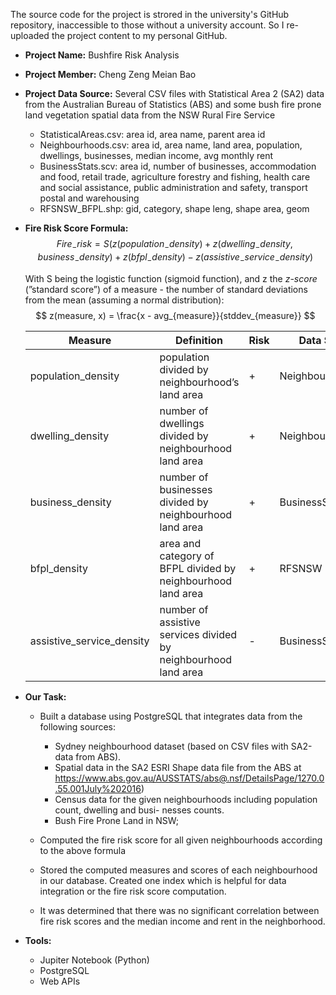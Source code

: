 The source code for the project is strored in the university's GitHub repository, inaccessible to those without a university account. So I re-uploaded the project content to my personal GitHub.

- **Project Name:**  Bushfire Risk Analysis

- **Project Member:** Cheng Zeng Meian Bao

- **Project Data Source:**  Several CSV files with Statistical Area 2 (SA2) data from the Australian Bureau of Statistics (ABS) and some bush fire prone land vegetation spatial data from the NSW Rural Fire Service

  - StatisticalAreas.csv: area id, area name, parent area id
  - Neighbourhoods.csv: area id, area name, land area, population, dwellings, businesses, median income, avg monthly rent
  - BusinessStats.scv: area id, number of businesses, accommodation and food, retail trade,
     agriculture forestry and fishing, health care and social assistance,
     public administration and safety, transport postal and warehousing
  - RFSNSW_BFPL.shp: gid, category, shape leng, shape area, geom

- **Fire Risk Score Formula:**
  $$
  Fire_-risk = S(z(population_-density)+z(dwelling_-density, business_-density)+z(bfpl_-density)−z(assistive_-service_-density)
  $$
  

  With S being the logistic function (sigmoid function), and z the *z-score* (”standard score”) of a measure - the number of standard deviations from the mean (assuming a normal distribution):
  $$
  z(measure, x) = \frac{x - avg_{measure}}{stddev_{measure}}
  $$

  | Measure                   | Definition                                                   | Risk | Data Source        |
  | ------------------------- | ------------------------------------------------------------ | ---- | ------------------ |
  | population_density        | population divided by neighbourhood’s land area              | +    | Neighbourhoods.csv |
  | dwelling_density          | number of dwellings divided by neighbourhood land area       | +    | Neighbourhoods.csv |
  | business_density          | number of businesses divided by neighbourhood land area      | +    | BusinessStats.csv  |
  | bfpl_density              | area and category of BFPL divided by neighbourhood land area | +    | RFSNSW BFPL.shp    |
  | assistive_service_density | number of assistive services divided by neighbourhood land area | -    | BusinessStats.csv  |

- **Our Task:**

  - Built a database using PostgreSQL that integrates data from the following sources:
    - Sydney neighbourhood dataset (based on CSV files with SA2-data from ABS).
    - Spatial data in the SA2 ESRI Shape data file from the ABS at https://www.abs.gov.au/AUSSTATS/abs@.nsf/DetailsPage/1270.0.55.001July%202016)
    - Census data for the given neighbourhoods including population count, dwelling and busi- nesses counts.
    - Bush Fire Prone Land in NSW; 

  - Computed the fire risk score for all given neighbourhoods according to the above formula
  - Stored the computed measures and scores of each neighbourhood in our database.  Created one index which is helpful for data integration or the fire risk score computation.
  - It was determined that there was no significant correlation between fire risk scores and the median income and rent in the neighborhood.

- **Tools:**

  - Jupiter Notebook (Python)
  - PostgreSQL
  - Web APIs